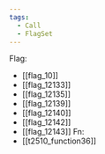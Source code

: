 ```yaml
---
tags:
  - Call
  - FlagSet
---
```

Flag:
- [[flag_10]]
- [[flag_12133]]
- [[flag_12135]]
- [[flag_12139]]
- [[flag_12140]]
- [[flag_12142]]
- [[flag_12143]]
Fn:
- [[t2510_function36]]
